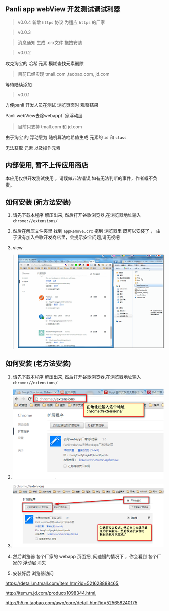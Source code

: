 ## Panli app webView 开发测试调试利器

>v0.0.4
> 新增 `https` 协议 为适应 `https` 的厂家



>v0.0.3

>消息通知 生成 .crx文件 拖拽安装


>v0.0.2

攻克淘宝的 哈希 元素 模糊查找元素删除

> 目前已经实现 tmall.com ,taobao.com, jd.com 

等待陆续添加


>v0.0.1

方便panli  开发人员在测试 浏览页面时 观察结果

Panli webView去除webapp厂家浮动层

> 目前只支持 tmall.com  和 jd.com 

由于淘宝 的 浮动层为 随机算法哈希值生成 元素的 `id` 和 `class`

无法获取 元素 以及操作元素

## 内部使用, 暂不上传应用商店

本应用仅供开发测试使用 ，请误做非法错误,如有无法判断的事件，作者概不负责。

## 如何安装 (新方法安装)

1. 请先下载本程序 解压出来, 然后打开谷歌浏览器,在浏览器地址输入 `chrome://extensions/` 

2. 然后在解压文件夹里 找到 `appRemove.crx` 拖到 浏览器里 既可以安装了 ， 由于没有加入谷歌开发商店里，会提示安全问题,请无视吧

3. view

> ![](./help/images/appremo.gif)




## 如何安装 (老方法安装)

1. 请先下载本程序 解压出来, 然后打开谷歌浏览器,在浏览器地址输入 `chrome://extensions/` 

2. ![](./help/images/1.png)


3. ![](./help/images/2.png)

4. 然后浏览器 各个厂家的 webapp 页面把, 网速慢的情况下 ，你会看到 各个厂家的 浮动层 消失


5. 安装好后 浏览器访问 

https://detail.m.tmall.com/item.htm?id=521628888465, 

http://item.m.jd.com/product/1098344.html,


http://h5.m.taobao.com/awp/core/detail.htm?id=525658240175
